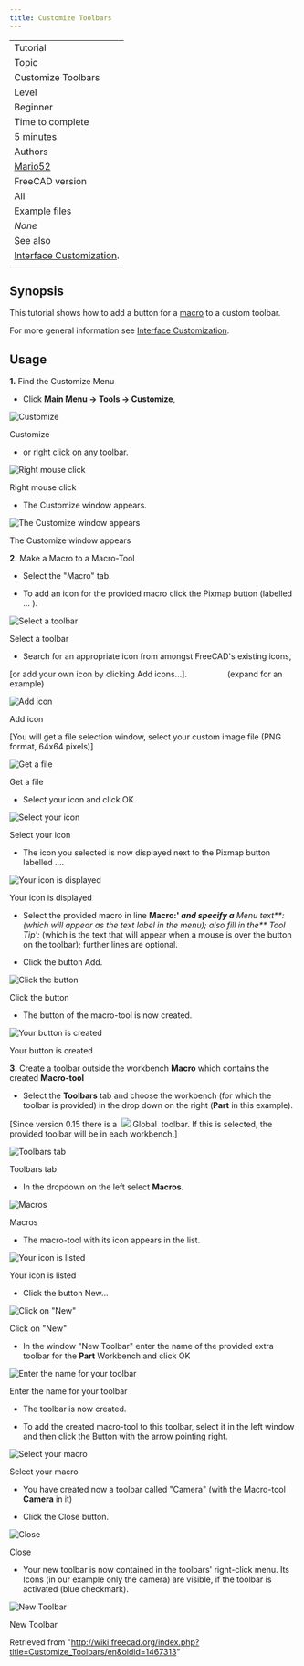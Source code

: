 ```yaml
---
title: Customize Toolbars
---
```


|                                                                                |
| ------------------------------------------------------------------------------ |
| Tutorial                                                                       |
| Topic                                                                          |
| Customize Toolbars                                                             |
| Level                                                                          |
| Beginner                                                                       |
| Time to complete                                                               |
| 5 minutes                                                                      |
| Authors                                                                        |
| [Mario52](/User:Mario52 "User:Mario52")                                        |
| FreeCAD version                                                                |
| All                                                                            |
| Example files                                                                  |
| _None_                                                                         |
| See also                                                                       |
| [Interface Customization](/Interface_Customization "Interface Customization"). |
|                                                                                |

## Synopsis

This tutorial shows how to add a button for a [macro](/Macro "Macro") to a custom toolbar.

For more general information see [Interface Customization](/Interface_Customization "Interface Customization").

## Usage

**1.** Find the Customize Menu

- Click **Main Menu → Tools → Customize**,

![Customize](/src/assets/images/CustomizeToolBar_01.png)

Customize

- or right click on any toolbar.

![Right mouse click](/src/assets/images/CustomizeToolBar_02.png)

Right mouse click

- The Customize window appears.

![The Customize window appears](/src/assets/images/CustomizeToolBar_03.png)

The Customize window appears

**2.** Make a Macro to a Macro-Tool

- Select the "Macro" tab.

- To add an icon for the provided macro click the Pixmap button (labelled ... ).

![Select a toolbar](/src/assets/images/CustomizeToolBar_04.png)

Select a toolbar

- Search for an appropriate icon from amongst FreeCAD's existing icons,

[or add your own icon by clicking Add icons...].                  (expand for an example)

![Add icon](/src/assets/images/CustomizeToolBar_05.png)

Add icon

[You will get a file selection window, select your custom image file (PNG format, 64x64 pixels)]

![Get a file](/src/assets/images/CustomizeToolBar_06.png)

Get a file

- Select your icon and click OK.

![Select your icon](/src/assets/images/CustomizeToolBar_07.png)

Select your icon

- The icon you selected is now displayed next to the Pixmap button labelled ....

![Your icon is displayed](/src/assets/images/CustomizeToolBar_08.png)

Your icon is displayed

- Select the provided macro in line **Macro:' _and specify a_** _Menu text**: (which will appear as the text label in the menu); also fill in the** Tool Tip':_ (which is the text that will appear when a mouse is over the button on the toolbar); further lines are optional.

- Click the button Add.

![Click the button](/src/assets/images/CustomizeToolBar_09.png)

Click the button

- The button of the macro-tool is now created.

![Your button is created](/src/assets/images/CustomizeToolBar_10.png)

Your button is created

**3.** Create a toolbar outside the workbench **Macro** which contains the created **Macro-tool**

- Select the **Toolbars** tab and choose the workbench (for which the toolbar is provided) in the drop down on the right (**Part** in this example).

[Since version 0.15 there is a  ![](/src/assets/images/Freecad.svg) Global  toolbar. If this is selected, the provided toolbar will be in each workbench.]

![Toolbars tab](/src/assets/images/CustomizeToolBar_11.png)

Toolbars tab

- In the dropdown on the left select **Macros**.

![Macros](/src/assets/images/CustomizeToolBar_12.png)

Macros

- The macro-tool with its icon appears in the list.

![Your icon is listed](/src/assets/images/CustomizeToolBar_13.png)

Your icon is listed

- Click the button New...

![Click on "New"](/src/assets/images/CustomizeToolBar_14.png)

Click on "New"

- In the window "New Toolbar" enter the name of the provided extra toolbar for the **Part** Workbench and click OK

![Enter the name for your toolbar](/src/assets/images/CustomizeToolBar_15.png)

Enter the name for your toolbar

- The toolbar is now created.

- To add the created macro-tool to this toolbar, select it in the left window and then click the Button with the arrow pointing right.

![Select your macro](/src/assets/images/CustomizeToolBar_16.png)

Select your macro

- You have created now a toolbar called "Camera" (with the Macro-tool **Camera** in it)

- Click the Close button.

![Close](/src/assets/images/CustomizeToolBar_17.png)

Close

- Your new toolbar is now contained in the toolbars' right-click menu. Its Icons (in our example only the camera) are visible, if the toolbar is activated (blue checkmark).

![New Toolbar](/src/assets/images/CustomizeToolBar_18.png)

New Toolbar

Retrieved from "<http://wiki.freecad.org/index.php?title=Customize_Toolbars/en&oldid=1467313>"
